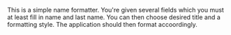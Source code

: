 This is a simple name formatter. You're given several fields which you must at least fill in name and last name. You can then choose desired title and a formatting style. The application should then format accoordingly.
